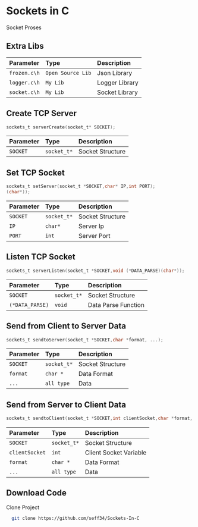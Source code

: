 # Sockets in C

Socket Proses

## Extra Libs

| Parameter | Type     | Description                |
| :-------- | :------- | :------------------------- |
| `frozen.c\h` | `Open Source Lib` | Json Library|
| `logger.c\h` | `My Lib` | Logger Library|
| `socket.c\h` | `My Lib` | Socket Library|


## Create TCP Server
```c
sockets_t serverCreate(socket_t* SOCKET);
```

| Parameter | Type     | Description                |
| :-------- | :------- | :------------------------- |
| `SOCKET` | `socket_t*` | Socket Structure|


## Set TCP Socket
```c
sockets_t setServer(socket_t *SOCKET,char* IP,int PORT);
(char*));
```

| Parameter | Type     | Description                |
| :-------- | :------- | :------------------------- |
| `SOCKET` | `socket_t*` | Socket Structure|
| `IP` | `char*` | Server Ip |
| `PORT` | `int` | Server Port|

## Listen TCP Socket
```c
sockets_t serverListen(socket_t *SOCKET,void (*DATA_PARSE)(char*));
```
| Parameter | Type     | Description                |
| :-------- | :------- | :------------------------- |
| `SOCKET` | `socket_t*` | Socket Structure|
| `(*DATA_PARSE)` | `void` | Data Parse Function |

## Send from Client to Server Data
```c
sockets_t sendtoServer(socket_t *SOCKET,char *format, ...);
```

| Parameter | Type     | Description                |
| :-------- | :------- | :------------------------- |
| `SOCKET` | `socket_t*` | Socket Structure|
| `format` | `char *` | Data Format|
| `...` |`all type`   | Data|

## Send from Server to Client Data
```c
sockets_t sendtoClient(socket_t *SOCKET,int clientSocket,char *format, ...);
```

| Parameter | Type     | Description                |
| :-------- | :------- | :------------------------- |
| `SOCKET` | `socket_t*` | Socket Structure|
| `clientSocket` | `int` | Client Socket Variable|
| `format` | `char *` | Data Format|
| `...` |`all type`   | Data|

## Download Code

Clone Project

```bash
  git clone https://github.com/seff34/Sockets-In-C
```


  
